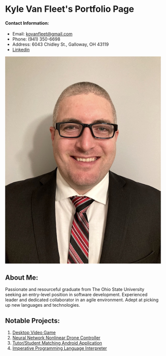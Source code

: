 # Kyle Van Fleet's Portfolio Page

#### Contact Information:
* Email: kovanfleet@gmail.com
* Phone: (941) 350-6698
* Address: 6043 Chidley St., Galloway, OH 43119
* [Linkedin](https://www.linkedin.com/in/kyle-van-fleet-22314b200/)

![Kyle Van Fleet](img/profile2.jpeg)

## About Me:
Passionate and resourceful graduate from The Ohio State University seeking an entry-level position in software development. Experienced leader and dedicated collaborator in an agile environment. Adept at picking up new languages and technologies.


## Notable Projects:

 1. [Desktop Video Game](https://vanfleet0351.github.io/MarioRemake/) 
 1. [Neural Network Nonlinear Drone Controller](https://vanfleet0351.github.io/Nonlinear-Drone-Controller/) 
 1. [Tutor/Student Matching Android Application](https://vanfleet0351.github.io/tutorMe-Android-App/) 
 1. [Imperative Programming Language Interpreter](https://vanfleet0351.github.io/CSE3341Interpreter/) 
